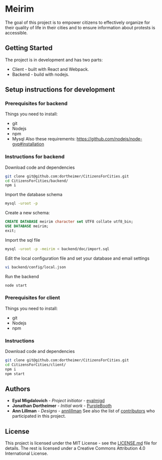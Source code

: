 # Meirim

The goal of this project is to empower citizens to effectively organize for their quality of life in their cities and to ensure information about protests is accessible.

## Getting Started

The project is in development and has two parts:
* Client - built with React and Webpack.
* Backend - build with nodejs.

## Setup instructions for development

### Prerequisites for backend
Things you need to install:
* git
* Nodejs
* npm
* Mysql
Also these requirements:
https://github.com/nodejs/node-gyp#installation

### Instructions for backend
Download code and dependencies
```bash
git clone git@github.com:dortheimer/CitizensForCities.git
cd CitizensForCities/backend/
npm i
```

Import the database schema
```bash
mysql -uroot -p
```
Create a new schema:
```sql
CREATE DATABASE meirim character set UTF8 collate utf8_bin;
USE DATABASE meirim;
exit;
```
Import the sql file
```bash
mysql -uroot -p -meirim < backend/doc/import.sql
```

Edit the local configuration file and set your database and email settings
```bash
vi backend/config/local.json
```

Run the backend
```bash
node start
```

### Prerequisites for client
Things you need to install:
* git
* Nodejs
* npm

### Instructions
Download code and dependencies
```bash
git clone git@github.com:dortheimer/CitizensForCities.git
cd CitizensForCities/client/
npm i
npm start
```

## Authors

* **Eyal Migdalovich** - *Project initiator* - [eyalmigd](https://github.com/eyalmigd)
* **Jonathan Dortheimer** - *Initial work* - [PurpleBooth](https://dortheimer.com)
* **Ann Lillman** - *Designs* - [annlillman](https://github.com/annlillman)
See also the list of [contributors](https://github.com/dortheimer/CitizensForCities/contributors) who participated in this project.

## License

This project is licensed under the MIT License - see the [LICENSE.md](LICENSE.md) file for details.
The rest is licensed under a Creative Commons Attribution 4.0 International License.
